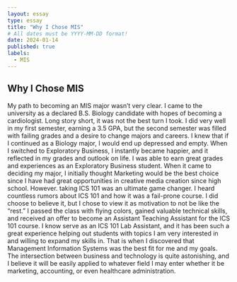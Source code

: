 ```yaml
---
layout: essay
type: essay
title: "Why I Chose MIS"
# All dates must be YYYY-MM-DD format!
date: 2024-01-14
published: true
labels:
  - MIS
---
```


## Why I Chose MIS

My path to becoming an MIS major wasn’t very clear. I came to the university as a declared B.S. Biology candidate with hopes of becoming a cardiologist. Long story short, it was not the best turn I took. I did very well in my first semester, earning a 3.5 GPA, but the second semester was filled with failing grades and a desire to change majors and careers. I knew that if I continued as a Biology major, I would end up depressed and empty. When I switched to Exploratory Business, I instantly became happier, and it reflected in my grades and outlook on life. I was able to earn great grades and experiences as an Exploratory Business student. When it came to deciding my major, I initially thought Marketing would be the best choice since I have had great opportunities in creative media creation since high school. However. taking ICS 101 was an ultimate game changer. I heard countless rumors about ICS 101 and how it was a fail-prone course. I did choose to believe it, but I chose to view it as motivation to not be like the “rest.” I passed the class with flying colors, gained valuable technical skills, and received an offer to become an Assistant Teaching Assistant for the ICS 101 course. I know serve as an ICS 101 Lab Assistant, and it has been such a great experience helping out students with topics I am very interested in and willing to expand my skills in. That is when I discovered that Management Information Systems was the best fit for me and my goals. The intersection between business and technology is quite astonishing, and I believe it will be easily applied to whatever field I may enter whether it be marketing, accounting, or even healthcare administration. 
